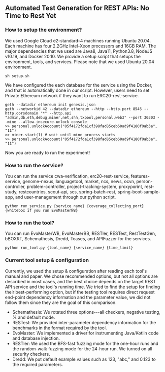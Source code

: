 ## Automated Test Generation for REST APIs: No Time to Rest Yet

### How to setup the environment?

We used Google Cloud e2-standard-4 machines running Ubuntu 20.04. Each machine has four 2.2GHz Intel-Xeon processors and 16GB RAM. The major dependencies that we used are Java8, Java11, Python3.8, NodeJS v10.19, and Docker 20.10. We provide a setup script that setups the environment, tools, and services. Please note that we used Ubuntu 20.04 environment.

```
sh setup.sh
```

We have configured the each database for the service using the Docker, and that is automatically done in our script. However, users need to set Private Ethereum network if they want to run ERC20-rest-service.

```
geth --datadir ethereum init genesis.json
geth --networkid 42 --datadir ethereum --http --http.port 8545 --http.corsdomain "*" --http.api "admin,db,eth,debug,miner,net,shh,txpool,personal,web3" --port 30303 --mine --allow-insecure-unlock console
>> personal.unlockAccount("05f4172fda1cf398fad85ceb60ad9f4180f0ab3a", "11")
>> miner.start(1) # wait until mine process starts
>> personal.unlockAccount("05f4172fda1cf398fad85ceb60ad9f4180f0ab3a", "11")
```

Now you are ready to run the experiment!

### How to run the service?

You can run the service cwa-verification, erc20-rest-service, features-service, genome-nexus, languagetool, market, ncs, news, ocvn, person-controller, problem-controller, project-tracking-system, proxyporint, rest-study, restcountries, scout-api, scs, spring-batch-rest, spring-boot-sample-app, and user-management through our python script.

```
python run_service.py {service_name} {coverage_collecting_port} {whitebox if you run EvoMasterWB}
```


### How to run the tool?

You can run EvoMasterWB, EvoMasterBB, RESTler, RESTest, RestTestGen, bBOXRT, Schemathesis, Dredd, Tcases, and APIFuzzer for the services.

```
python run_tool.py {tool_name} {service_name} {time_limit}
```

### Current tool setup & configuration

Currently, we used the setup & configuration after reading each tool's manual and paper. We chose recommended options, but not all options are described in most cases, and the best choice depends on the target REST API service and the tool's running time. We tried to find the setup for finding their best-performing option, but if the testing tool requires direct request end-point dependency information and the parameter value, we did not follow them since they are the goal of this comparison.

- Schemathesis: We rotated three options---all checkers, negative testing, % and default mode.
- RESTest: We provided inter-parameter dependency information for the benchmarks in the format required by the tool.
- EvoMaster: We implemented a driver for instrumenting Java/Kotlin code and database injection.
- RESTler: We used the BFS-fast fuzzing mode for the one-hour runs and the random-walk fuzzing mode for the 24-hour run. We turned on all security checkers.
- Dredd: We put default example values such as 123, "abc," and 0.123 to the required parameters.

